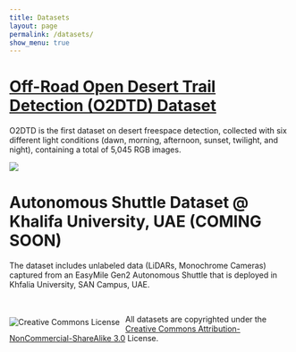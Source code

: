 ```yaml
---
title: Datasets
layout: page
permalink: /datasets/
show_menu: true
---
```


# <a href="/datasets/offroad/">Off-Road Open Desert Trail Detection (O2DTD) Dataset</a>
O2DTD is the first dataset on desert freespace detection, collected with six       different light conditions (dawn, morning, afternoon, sunset, twilight, and       night), containing a total of 5,045 RGB images.

<img src="/assets/O2DTD_Dataset_Demo_cropped.gif"/>



<br>

<!-- # <a href="/datasets/shuttle/">Off-Road Open Desert Trail Detection (O2DTD) Dataset</a> -->
# Autonomous Shuttle Dataset @ Khalifa University, UAE (COMING SOON)
The dataset includes unlabeled data (LiDARs, Monochrome Cameras) captured from an EasyMile Gen2 Autonomous Shuttle that is deployed in Khfalia University, SAN Campus, UAE.

<br>


<img alt="Creative Commons License" style="border-width:0;float:left;margin-top:5px; margin-right:10px" src="http://i.creativecommons.org/l/by-nc-sa/3.0/88x31.png">All datasets  are copyrighted under the <a rel="license" href="http://creativecommons.org/licenses/by-nc-sa/3.0/">Creative Commons Attribution-NonCommercial-ShareAlike 3.0</a> License. 